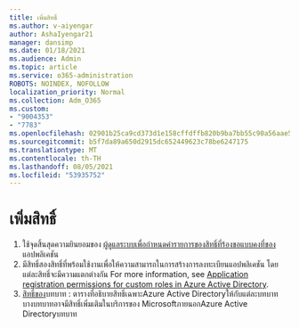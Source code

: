 ```yaml
---
title: เพิ่มสิทธิ์
ms.author: v-aiyengar
author: AshaIyengar21
manager: dansimp
ms.date: 01/18/2021
ms.audience: Admin
ms.topic: article
ms.service: o365-administration
ROBOTS: NOINDEX, NOFOLLOW
localization_priority: Normal
ms.collection: Adm_O365
ms.custom:
- "9004353"
- "7783"
ms.openlocfilehash: 02901b25ca9cd373d1e158cffdffb820b9ba7bb55c90a56aae57807a2e932192
ms.sourcegitcommit: b5f7da89a650d2915dc652449623c78be6247175
ms.translationtype: MT
ms.contentlocale: th-TH
ms.lasthandoff: 08/05/2021
ms.locfileid: "53935752"
---
```

# <a name="add-permissions"></a>เพิ่มสิทธิ์

1. ใช้จุดสิ้นสุดความยินยอมของ [ผู้ดูแลระบบเพื่อกําหนดค่ารายการของสิทธิ์ที่ร้องขอแบบคงที่ของ](https://docs.microsoft.com/azure/active-directory/develop/v2-permissions-and-consent#to-configure-the-list-of-statically-requested-permissions-for-an-application)แอปพลิเคชัน
1. มีสิทธิ์สองสิทธิ์ที่พร้อมใช้งานเพื่อให้ความสามารถในการสร้างการลงทะเบียนแอปพลิเคชัน โดยแต่ละสิทธิ์จะมีความแตกต่างกัน For more information, see [Application registration permissions for custom roles in Azure Active Directory](https://docs.microsoft.com/azure/active-directory/roles/custom-available-permissions).
1. [สิทธิ์ของ](https://docs.microsoft.com/azure/active-directory/roles/permissions-reference#role-permissions)บทบาท : ตารางที่อธิบายสิทธิ์เฉพาะAzure Active Directoryให้กับแต่ละบทบาท บางบทบาทอาจมีสิทธิ์เพิ่มเติมในบริการของ MicrosoftภายนอกAzure Active Directoryบทบาท